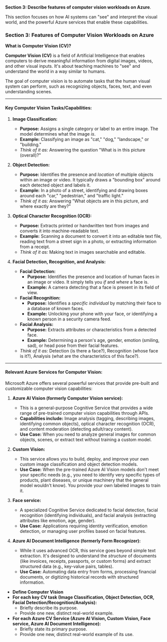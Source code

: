 **Section 3: Describe features of computer vision workloads on Azure**.

This section focuses on how AI systems can "see" and interpret the visual world, and the powerful Azure services that enable these capabilities.

### Section 3: Features of Computer Vision Workloads on Azure

**What is Computer Vision (CV)?**

**Computer Vision (CV)** is a field of Artificial Intelligence that enables computers to derive meaningful information from digital images, videos, and other visual inputs. It's about teaching machines to "see" and understand the world in a way similar to humans.

The goal of computer vision is to automate tasks that the human visual system can perform, such as recognizing objects, faces, text, and even understanding scenes.

---

#### Key Computer Vision Tasks/Capabilities:

1.  **Image Classification:**

    - **Purpose:** Assigns a single category or label to an entire image. The model determines what the image _is_.
    - **Example:** Classifying an image as "cat," "dog," "landscape," or "building."
    - _Think of it as:_ Answering the question "What is in this picture (overall)?"

2.  **Object Detection:**

    - **Purpose:** Identifies the presence and _location_ of multiple objects within an image or video. It typically draws a "bounding box" around each detected object and labels it.
    - **Example:** In a photo of a street, identifying and drawing boxes around each "car," "pedestrian," and "traffic light."
    - _Think of it as:_ Answering "What objects are in this picture, and where exactly are they?"

3.  **Optical Character Recognition (OCR):**

    - **Purpose:** Extracts printed or handwritten text from images and converts it into machine-readable text.
    - **Example:** Scanning a document to convert it into an editable text file, reading text from a street sign in a photo, or extracting information from a receipt.
    - _Think of it as:_ Making text in images searchable and editable.

4.  **Facial Detection, Recognition, and Analysis:**
    - **Facial Detection:**
      - **Purpose:** Identifies the presence and location of human faces in an image or video. It simply tells you _if_ and _where_ a face is.
      - **Example:** A camera detecting that a face is present in its field of view.
    - **Facial Recognition:**
      - **Purpose:** Identifies a _specific individual_ by matching their face to a database of known faces.
      - **Example:** Unlocking your phone with your face, or identifying a known person in a security camera feed.
    - **Facial Analysis:**
      - **Purpose:** Extracts attributes or characteristics from a detected face.
      - **Example:** Determining a person's age, gender, emotion (smiling, sad), or head pose from their facial features.
    - _Think of it as:_ Detection (is there a face?), Recognition (whose face is it?), Analysis (what are the characteristics of this face?).

---

#### Relevant Azure Services for Computer Vision:

Microsoft Azure offers several powerful services that provide pre-built and customizable computer vision capabilities:

1.  **Azure AI Vision (formerly Computer Vision service):**

    - This is a general-purpose Cognitive Service that provides a wide range of pre-trained computer vision capabilities through APIs.
    - **Capabilities include:** Image analysis (tagging, describing images, identifying common objects), optical character recognition (OCR), and content moderation (detecting adult/racy content).
    - **Use Case:** When you need to analyze general images for common objects, scenes, or extract text without training a custom model.

2.  **Custom Vision:**

    - This service allows you to build, deploy, and improve your own custom image classification and object detection models.
    - **Use Case:** When the pre-trained Azure AI Vision models don't meet your specific needs (e.g., you need to identify very specific types of products, plant diseases, or unique machinery that the general model wouldn't know). You provide your own labeled images to train it.

3.  **Face service:**

    - A specialized Cognitive Service dedicated to facial detection, facial recognition (identifying individuals), and facial analysis (extracting attributes like emotion, age, gender).
    - **Use Case:** Applications requiring identity verification, emotion detection, or managing user profiles based on facial features.

4.  **Azure AI Document Intelligence (formerly Form Recognizer):**
    - While it uses advanced OCR, this service goes beyond simple text extraction. It's designed to understand the _structure_ of documents (like invoices, receipts, passports, or custom forms) and extract structured data (e.g., key-value pairs, tables).
    - **Use Case:** Automating data entry from forms, processing financial documents, or digitizing historical records with structured information.

- **Define Computer Vision**
- **For each key CV task (Image Classification, Object Detection, OCR, Facial Detection/Recognition/Analysis):**
  - Briefly describe its purpose.
  - Provide one new, distinct real-world example.
- **For each Azure CV Service (Azure AI Vision, Custom Vision, Face service, Azure AI Document Intelligence):**
  - Briefly state its primary purpose.
  - Provide one new, distinct real-world example of its use.

